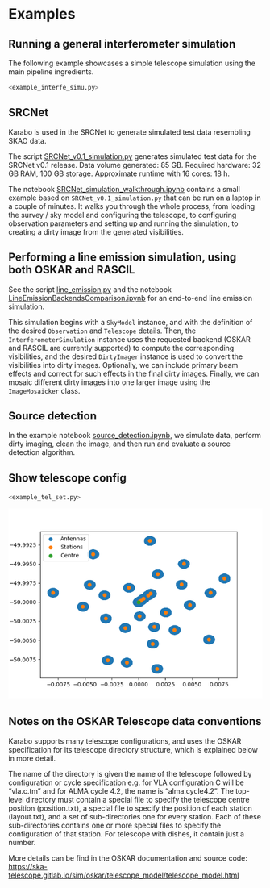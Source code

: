 # Examples

## Running a general interferometer simulation

The following example showcases a simple telescope simulation using the main pipeline ingredients.

```python
<example_interfe_simu.py>
```

## SRCNet

Karabo is used in the SRCNet to generate simulated test data resembling SKAO data.

The script [SRCNet_v0.1_simulation.py](https://github.com/i4Ds/Karabo-Pipeline/blob/main/karabo/examples/SRCNet_v0.1_simulation.py) generates simulated test data for the SRCNet v0.1 release. Data volume generated: 85 GB. Required hardware: 32 GB RAM, 100 GB storage. Approximate runtime with 16 cores: 18 h.

The notebook [SRCNet_simulation_walkthrough.ipynb](https://github.com/i4Ds/Karabo-Pipeline/blob/main/karabo/examples/SRCNet_simulation_walkthrough.ipynb) contains a small example based on `SRCNet_v0.1_simulation.py` that can be run on a laptop in a couple of minutes. It walks you through the whole process, from loading the survey / sky model and configuring the telescope, to configuring observation parameters and setting up and running the simulation, to creating a dirty image from the generated visibilities.

## Performing a line emission simulation, using both OSKAR and RASCIL

See the script [line_emission.py](https://github.com/i4Ds/Karabo-Pipeline/blob/main/karabo/simulation/line_emission.py) and the notebook [LineEmissionBackendsComparison.ipynb](https://github.com/i4Ds/Karabo-Pipeline/blob/main/karabo/examples/LineEmissionBackendsComparison.ipynb) for an end-to-end line emission simulation.

This simulation begins with a `SkyModel` instance, and with the definition of the desired `Observation` and `Telescope` details. Then, the `InterferometerSimulation` instance uses the requested backend (OSKAR and RASCIL are currently supported) to compute the corresponding visibilities, and the desired `DirtyImager` instance is used to convert the visibilities into dirty images. Optionally, we can include primary beam effects and correct for such effects in the final dirty images. Finally, we can mosaic different dirty images into one larger image using the `ImageMosaicker` class.

## Source detection

In the example notebook [source_detection.ipynb](https://github.com/i4Ds/Karabo-Pipeline/blob/main/karabo/examples/source_detection.ipynb), we simulate data, perform dirty imaging, clean the image, and then run and evaluate a source detection algorithm.

## Show telescope config

```python
<example_tel_set.py>
```

![Image](../images/telescope.png)

## Notes on the OSKAR Telescope data conventions

Karabo supports many telescope configurations, and uses the OSKAR specification for its telescope directory structure, which is explained below in more detail.

The name of the directory is given the name of the telescope followed by configuration or cycle specification e.g. for VLA configuration C will be “vla.c.tm” and for ALMA cycle 4.2, the name is “alma.cycle4.2”. The  top-level directory must contain a special file to specify the telescope centre position (position.txt), a special file to specify the position of each station (layout.txt), and a set of sub-directories one for every station. Each of these sub-directories contains one or more special files to specify the configuration of that station. For telescope with dishes, it contain just a number.

More details can be find in the OSKAR documentation and source code: https://ska-telescope.gitlab.io/sim/oskar/telescope_model/telescope_model.html

